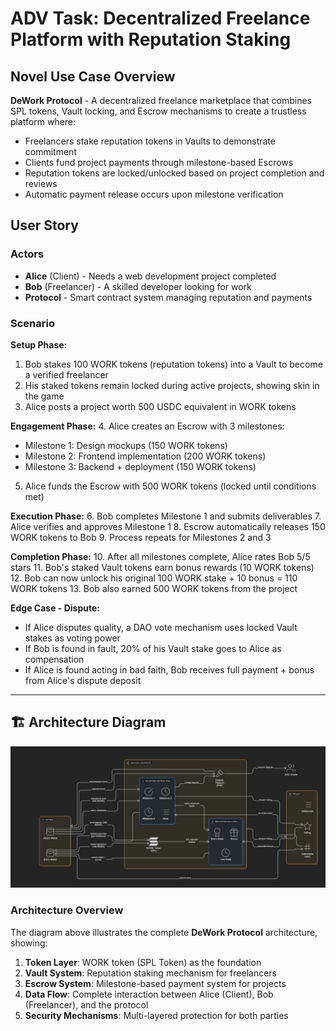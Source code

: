 # ADV Task: Decentralized Freelance Platform with Reputation Staking

## Novel Use Case Overview

**DeWork Protocol** - A decentralized freelance marketplace that combines SPL tokens, Vault locking, and Escrow mechanisms to create a trustless platform where:
- Freelancers stake reputation tokens in Vaults to demonstrate commitment
- Clients fund project payments through milestone-based Escrows
- Reputation tokens are locked/unlocked based on project completion and reviews
- Automatic payment release occurs upon milestone verification


## User Story

### Actors
- **Alice** (Client) - Needs a web development project completed
- **Bob** (Freelancer) - A skilled developer looking for work
- **Protocol** - Smart contract system managing reputation and payments

### Scenario

**Setup Phase:**
1. Bob stakes 100 WORK tokens (reputation tokens) into a Vault to become a verified freelancer
2. His staked tokens remain locked during active projects, showing skin in the game
3. Alice posts a project worth 500 USDC equivalent in WORK tokens

**Engagement Phase:**
4. Alice creates an Escrow with 3 milestones:
   - Milestone 1: Design mockups (150 WORK tokens)
   - Milestone 2: Frontend implementation (200 WORK tokens)
   - Milestone 3: Backend + deployment (150 WORK tokens)
5. Alice funds the Escrow with 500 WORK tokens (locked until conditions met)

**Execution Phase:**
6. Bob completes Milestone 1 and submits deliverables
7. Alice verifies and approves Milestone 1
8. Escrow automatically releases 150 WORK tokens to Bob
9. Process repeats for Milestones 2 and 3

**Completion Phase:**
10. After all milestones complete, Alice rates Bob 5/5 stars
11. Bob's staked Vault tokens earn bonus rewards (10 WORK tokens)
12. Bob can now unlock his original 100 WORK stake + 10 bonus = 110 WORK tokens
13. Bob also earned 500 WORK tokens from the project

**Edge Case - Dispute:**
- If Alice disputes quality, a DAO vote mechanism uses locked Vault stakes as voting power
- If Bob is found in fault, 20% of his Vault stake goes to Alice as compensation
- If Alice is found acting in bad faith, Bob receives full payment + bonus from Alice's dispute deposit

---

## 🏗️ Architecture Diagram

![DeWork Protocol Architecture](adv.png)

### Architecture Overview

The diagram above illustrates the complete **DeWork Protocol** architecture, showing:

1. **Token Layer**: WORK token (SPL Token) as the foundation
2. **Vault System**: Reputation staking mechanism for freelancers
3. **Escrow System**: Milestone-based payment system for projects
4. **Data Flow**: Complete interaction between Alice (Client), Bob (Freelancer), and the protocol
5. **Security Mechanisms**: Multi-layered protection for both parties

